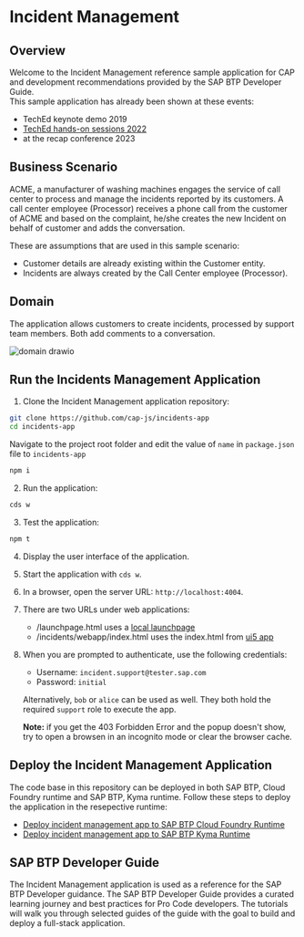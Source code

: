 # Incident Management

## Overview

Welcome to the Incident Management reference sample application for CAP and development recommendations provided by the SAP BTP Developer Guide.  
This sample application has already been shown at these events:

- TechEd keynote demo 2019
- [TechEd hands-on sessions 2022](https://github.com/SAP-samples/teched2022-AD264/wiki)
- at the recap conference 2023

## Business Scenario

ACME, a  manufacturer of washing machines engages the service of call center to process and manage the incidents reported by its customers. A call center employee (Processor) receives a phone call from the customer of ACME and based on the complaint, he/she creates the new Incident on behalf of customer and adds the conversation.
 
These are assumptions that are used in this sample scenario:
- Customer details are already existing within the Customer entity.
- Incidents are always created by the Call Center employee (Processor).

## Domain

The application allows customers to create incidents, processed by support team members. 
Both add comments to a conversation.

![domain drawio](https://github.com/SAP-samples/cap-sample-incidents-mgmt/assets/12186013/a1de9cf1-1346-427d-b5a2-55a14428e8f5)

## Run the Incidents Management Application

1. Clone the Incident Management application repository:

```sh
git clone https://github.com/cap-js/incidents-app
cd incidents-app
```

Navigate to the project root folder and edit the value of `name` in `package.json` file to `incidents-app`

```sh
npm i
```

2. Run the application:

```sh
cds w
```
3. Test the application:

```sh
npm t
```
4. Display the user interface of the application.

 1. Start the application with `cds w`.
 2. In a browser, open the server URL: `http://localhost:4004`.
 3. There are two URLs under web applications:
 
    - /launchpage.html uses a [local launchpage](!https://pages.github.tools.sap/cap/golden-path/develop/Launchpage/Launchpage)
    - /incidents/webapp/index.html uses the index.html from [ui5 app](!https://pages.github.tools.sap/cap/golden-path/develop/btp-app-create-ui-fiori-elements/btp-app-create-ui-fiori-elements)
    
 4. When you are prompted to authenticate, use the following credentials:
 
    - Username: `incident.support@tester.sap.com`
    - Password: `initial`
   
    Alternatively, `bob` or `alice` can be used as well. They both hold the required `support` role to execute the app.
    
    **Note:** if you get the 403 Forbidden Error and the popup doesn't show, try to open a browsen in an incognito mode or clear the browser cache.

## Deploy the Incident Management Application

The code base in this repository can be deployed in both SAP BTP, Cloud Foundry runtime and SAP BTP, Kyma runtime.
Follow these steps to deploy the application in the resepective runtime:

- [Deploy incident management app to SAP BTP Cloud Foundry Runtime](https://pages.github.tools.sap/cap/golden-path/deploy/to-cf)
- [Deploy incident management app to SAP BTP Kyma Runtime](https://pages.github.tools.sap/cap/golden-path/deploy/to-k8s)

## SAP BTP Developer Guide

The Incident Management application is used as a reference for the SAP BTP Developer guidance. The SAP BTP Developer Guide provides a curated learning journey and best practices for Pro Code developers. The tutorials will walk you through selected guides of the guide with the goal to build and deploy a full-stack application.


